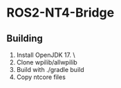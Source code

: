 # ROS2-NT4-Bridge
## Building
1. Install OpenJDK 17. \
2. Clone wpilib/allwpilib
3. Build with ./gradle build
4. Copy ntcore files

